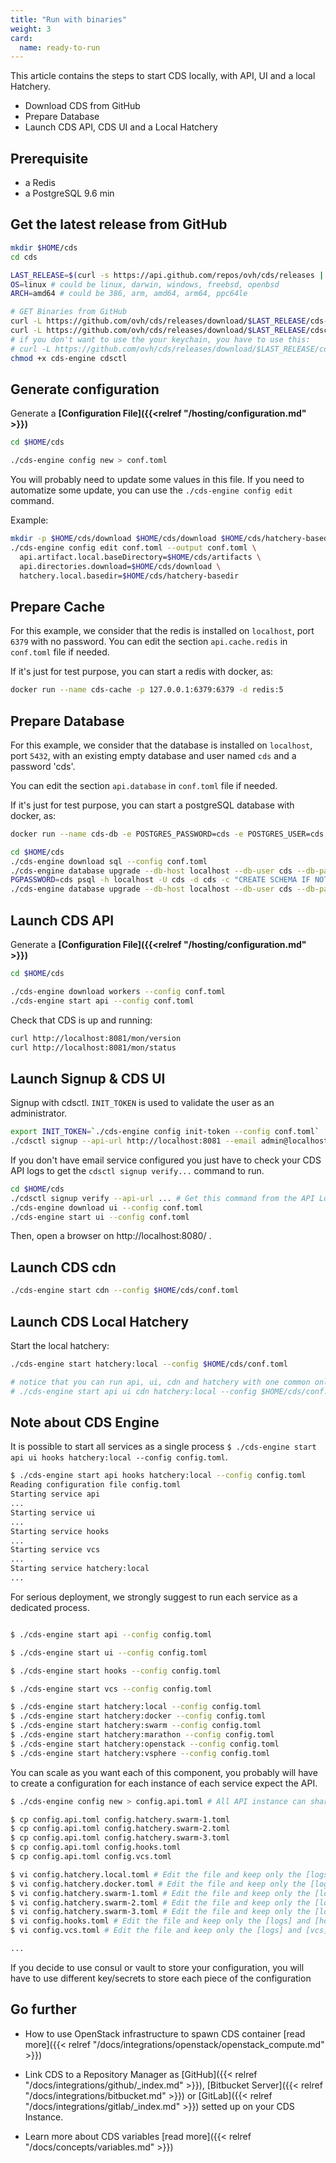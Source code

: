 ```yaml
---
title: "Run with binaries"
weight: 3
card: 
  name: ready-to-run
---
```


This article contains the steps to start CDS locally, with API, UI and a local Hatchery.

- Download CDS from GitHub
- Prepare Database
- Launch CDS API, CDS UI and a Local Hatchery

## Prerequisite

- a Redis
- a PostgreSQL 9.6 min

## Get the latest release from GitHub

```bash
mkdir $HOME/cds
cd cds

LAST_RELEASE=$(curl -s https://api.github.com/repos/ovh/cds/releases | grep tag_name | head -n 1 | cut -d '"' -f 4)
OS=linux # could be linux, darwin, windows, freebsd, openbsd
ARCH=amd64 # could be 386, arm, amd64, arm64, ppc64le

# GET Binaries from GitHub
curl -L https://github.com/ovh/cds/releases/download/$LAST_RELEASE/cds-engine-$OS-$ARCH -o cds-engine
curl -L https://github.com/ovh/cds/releases/download/$LAST_RELEASE/cdsctl-$OS-$ARCH -o cdsctl
# if you don't want to use the your keychain, you have to use this:
# curl -L https://github.com/ovh/cds/releases/download/$LAST_RELEASE/cdsctl-$OS-$ARCH-nokeychain -o cdsctl
chmod +x cds-engine cdsctl

```

## Generate configuration

Generate a **[Configuration File]({{<relref "/hosting/configuration.md" >}})**

```bash
cd $HOME/cds

./cds-engine config new > conf.toml
```

You will probably need to update some values in this file. If you need to automatize some update, you 
can use the `./cds-engine config edit` command.

Example:

```bash
mkdir -p $HOME/cds/download $HOME/cds/download $HOME/cds/hatchery-basedir
./cds-engine config edit conf.toml --output conf.toml \
  api.artifact.local.baseDirectory=$HOME/cds/artifacts \
  api.directories.download=$HOME/cds/download \
  hatchery.local.basedir=$HOME/cds/hatchery-basedir
```

## Prepare Cache

For this example, we consider that the redis is installed on `localhost`, port `6379` with no password.
You can edit the section `api.cache.redis` in `conf.toml` file if needed.

If it's just for test purpose, you can start a redis with docker, as:

```bash
docker run --name cds-cache -p 127.0.0.1:6379:6379 -d redis:5
```


## Prepare Database

For this example, we consider that the database is installed on `localhost`,
port `5432`, with an existing empty database and user named `cds` and a password 'cds'.

You can edit the section `api.database` in `conf.toml` file if needed.

If it's just for test purpose, you can start a postgreSQL database with docker, as:

```bash
docker run --name cds-db -e POSTGRES_PASSWORD=cds -e POSTGRES_USER=cds -e POSTGRES_DB=cds -p 127.0.0.1:5432:5432 -d postgres:9.6
```

```bash
cd $HOME/cds
./cds-engine download sql --config conf.toml
./cds-engine database upgrade --db-host localhost --db-user cds --db-password cds --db-name cds --dh-schema public --db-sslmode disable --db-port 5432 --migrate-dir sql/api
PGPASSWORD=cds psql -h localhost -U cds -d cds -c "CREATE SCHEMA IF NOT EXISTS cdn AUTHORIZATION cds;"
./cds-engine database upgrade --db-host localhost --db-user cds --db-password cds --db-name cds --dh-schema cdn --db-sslmode disable --db-port 5432 --migrate-dir sql/cdn
```

## Launch CDS API

Generate a **[Configuration File]({{<relref "/hosting/configuration.md" >}})**

```bash
cd $HOME/cds

./cds-engine download workers --config conf.toml
./cds-engine start api --config conf.toml
```

Check that CDS is up and running:

```bash
curl http://localhost:8081/mon/version
curl http://localhost:8081/mon/status
```

## Launch Signup & CDS UI

Signup with cdsctl. `INIT_TOKEN` is used to validate the user as an administrator.

```bash
export INIT_TOKEN=`./cds-engine config init-token --config conf.toml`
./cdsctl signup --api-url http://localhost:8081 --email admin@localhost.local --username admin --fullname admin
```

If you don't have email service configured you just have to check your CDS API logs to get the `cdsctl signup verify...` command to run.


```bash
cd $HOME/cds
./cdsctl signup verify --api-url ... # Get this command from the API Logs
./cds-engine download ui --config conf.toml
./cds-engine start ui --config conf.toml
```

Then, open a browser on http://localhost:8080/ .

## Launch CDS cdn

```bash
./cds-engine start cdn --config $HOME/cds/conf.toml
```

## Launch CDS Local Hatchery

Start the local hatchery:

```bash
./cds-engine start hatchery:local --config $HOME/cds/conf.toml

# notice that you can run api, ui, cdn and hatchery with one common only:
# ./cds-engine start api ui cdn hatchery:local --config $HOME/cds/conf.toml
```

## Note about CDS Engine

It is possible to start all services as a single process `$ ./cds-engine start api ui hooks hatchery:local --config config.toml`.

```bash
$ ./cds-engine start api hooks hatchery:local --config config.toml
Reading configuration file config.toml
Starting service api
...
Starting service ui
...
Starting service hooks
...
Starting service vcs
...
Starting service hatchery:local
...
```

For serious deployment, we strongly suggest to run each service as a dedicated process.

```bash

$ ./cds-engine start api --config config.toml

$ ./cds-engine start ui --config config.toml

$ ./cds-engine start hooks --config config.toml

$ ./cds-engine start vcs --config config.toml

$ ./cds-engine start hatchery:local --config config.toml
$ ./cds-engine start hatchery:docker --config config.toml
$ ./cds-engine start hatchery:swarm --config config.toml
$ ./cds-engine start hatchery:marathon --config config.toml
$ ./cds-engine start hatchery:openstack --config config.toml
$ ./cds-engine start hatchery:vsphere --config config.toml

```

You can scale as you want each of this component, you probably will have to create a configuration for each instance of each service expect the API.

```bash
$ ./cds-engine config new > config.api.toml # All API instance can share the same configuration.

$ cp config.api.toml config.hatchery.swarm-1.toml
$ cp config.api.toml config.hatchery.swarm-2.toml
$ cp config.api.toml config.hatchery.swarm-3.toml
$ cp config.api.toml config.hooks.toml
$ cp config.api.toml config.vcs.toml

$ vi config.hatchery.local.toml # Edit the file and keep only the [logs] and [hatchery]/[hatchery.local] sections
$ vi config.hatchery.docker.toml # Edit the file and keep only the [logs] and [hatchery]/[hatchery.docker] sections
$ vi config.hatchery.swarm-1.toml # Edit the file and keep only the [logs] and [hatchery]/[hatchery.swarm] sections
$ vi config.hatchery.swarm-2.toml # Edit the file and keep only the [logs] and [hatchery]/[hatchery.swarm] sections
$ vi config.hatchery.swarm-3.toml # Edit the file and keep only the [logs] and [hatchery]/[hatchery.swarm] sections
$ vi config.hooks.toml # Edit the file and keep only the [logs] and [hooks] sections
$ vi config.vcs.toml # Edit the file and keep only the [logs] and [vcs] sections

...
```

If you decide to use consul or vault to store your configuration, you will have to use different key/secrets to store each piece of the configuration

## Go further

- How to use OpenStack infrastructure to spawn CDS container [read more]({{< relref "/docs/integrations/openstack/openstack_compute.md" >}})
* Link CDS to a Repository Manager as [GitHub]({{< relref "/docs/integrations/github/_index.md" >}}), [Bitbucket Server]({{< relref "/docs/integrations/bitbucket.md" >}}) or [GitLab]({{< relref "/docs/integrations/gitlab/_index.md" >}}) setted up on your CDS Instance.
- Learn more about CDS variables [read more]({{< relref "/docs/concepts/variables.md" >}})
